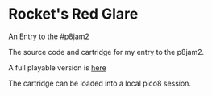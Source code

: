 # Rocket's Red Glare
An Entry to the #p8jam2

The source code and cartridge for my entry to the p8jam2.


A full playable version is [here](http://www.lexaloffle.com/bbs/?tid=3443)

The cartridge can be loaded into a local pico8 session.
